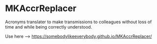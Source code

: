 # MKAccrReplacer
Acronyms translater to make transmissions to colleagues without loss of time and while being correctly understood.

Use here --> https://somebodylikeeverybody.github.io/MKAccrReplacer/
